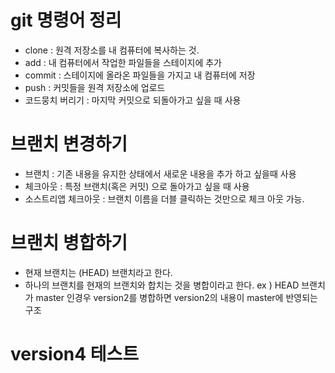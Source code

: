 # git 명령어 정리 

 - clone : 원격 저장소를 내 컴퓨터에 복사하는 것.
 - add : 내 컴퓨터에서 작업한 파일들을 스테이지에 추가
 - commit : 스테이지에 올라온 파일들을 가지고 내 컴퓨터에 저장
 - push : 커밋들을 원격 저장소에 업로드
 - 코드뭉치 버리기 : 마지막 커밋으로 되돌아가고 싶을 때 사용

 # 브랜치 변경하기
  - 브랜치 : 기존 내용을 유지한 상태에서 새로운 내용을 추가 하고 싶을때 사용
  - 체크아웃 : 특정 브랜치(혹은 커밋) 으로 돌아가고 싶을 때 사용
  - 소스트리앱 체크아웃 : 브랜치 이름을 더블 클릭하는 것만으로 체크 아웃 가능.

 # 브랜치 병합하기
  - 현재 브랜치는 (HEAD) 브랜치라고 한다.
  - 하나의 브랜치를 현재의 브랜치와 합치는 것을 병합이라고 한다.
    ex ) HEAD 브랜치가 master 인경우 version2를 병합하면 version2의 내용이 master에 반영되는 구조

    
 # version4 테스트